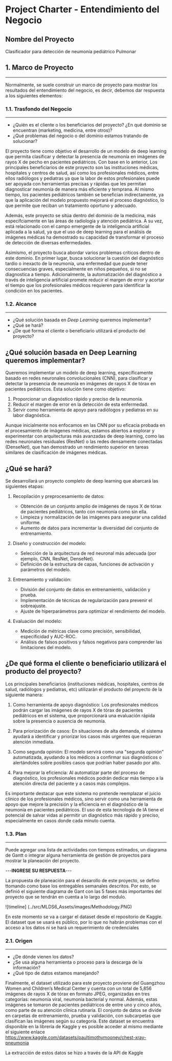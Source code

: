 # Project Charter - Entendimiento del Negocio

## Nombre del Proyecto

Clasificador para detección de neumonía pediátrico Pulmonar

## **1. Marco de Proyecto**
---

Normalmente, se suele construir un marco de proyecto para mostrar los resultados del entendimiento del negocio, es decir, debemos dar respuesta a los siguientes elementos:

### **1.1. Trasfondo del Negocio**
---

- ¿Quién es el cliente o los beneficiarios del proyecto? ¿En qué dominio se encuentran (marketing, medicina, entre otros)?
- ¿Qué problemas del negocio o del dominio estamos tratando de solucionar?

El proyecto tiene como objetivo el desarrollo de un modelo de deep learning que permita clasificar y detectar la presencia de neumonía en imágenes de rayos X de pecho en pacientes pediátricos. Con base en lo anterior, Los principales beneficiarios de este proyecto son las instituciones médicas, hospitales y centros de salud, así como los profesionales médicos, entre ellos radiólogos y pediatras ya que la labor de estos profesionales puede ser apoyada con herramientas precisas y rápidas que les permitan diagnosticar neumonía de manera más eficiente y temprana. Al mismo tiempo, los pacientes pediátricos también se benefician indirectamente, ya que la aplicación del modelo propuesto mejorará el proceso diagnóstico, lo que permite que reciban un tratamiento oportuno y adecuado.

Además, este proyecto se sitúa dentro del dominio de la medicina, más específciamente en las áreas de radiología y atención pediátrica. A su vez, está relacionado con el campo emergente de la inteligencia artificial aplicada a la salud, ya que el uso de deep learning para el análisis de imágenes médicas ha demostrado su capacidad de transformar el proceso de detección de diversas enfermedades.

Asimismo, el proyecto busca abordar varios problemas críticos dentro de este dominio. En primer lugar, busca solucionar la cuestión del diagnóstico tardío o inexacto de la neumonía, una enfermedad que puede tener consecuencias graves, especialmente en niños pequeños, si no se diagnostica a tiempo. Adicionalmente, la automatización del diagnóstico a través de inteligencia artificial promete reducir el margen de error y acortar el tiempo que los profesionales médicos requieren para identificar la condición en los pacientes.

### **1.2. Alcance**
---

- ¿Qué  solución basada en _Deep Learning_ queremos implementar?
- ¿Qué  se hará?
- ¿De qué forma el cliente o beneficiario utilizará el producto del proyecto?

## ¿Qué solución basada en Deep Learning queremos implementar?

Queremos implementar un modelo de deep learning, específicamente basado en redes neuronales convolucionales (CNN), para clasificar y detectar la presencia de neumonía en imágenes de rayos X de tórax en pacientes pediátricos. Esta solución tiene como objetivo:

1. Proporcionar un diagnóstico rápido y preciso de la neumonía.
2. Reducir el margen de error en la detección de esta enfermedad.
3. Servir como herramienta de apoyo para radiólogos y pediatras en su labor diagnóstica.

Aunque inicialmente nos enfocamos en las CNN por su eficacia probada en el procesamiento de imágenes médicas, estamos abiertos a explorar y experimentar con arquitecturas más avanzadas de deep learning, como las redes neuronales residuales (ResNet) o las redes densamente conectadas (DenseNet), que han demostrado un rendimiento superior en tareas similares de clasificación de imágenes médicas.

## ¿Qué se hará?

Se desarrollará un proyecto completo de deep learning que abarcará las siguientes etapas:

1. Recopilación y preprocesamiento de datos:
   - Obtención de un conjunto amplio de imágenes de rayos X de tórax de pacientes pediátricos, tanto con neumonía como sin ella.
   - Limpieza y normalización de las imágenes para asegurar una calidad uniforme.
   - Aumento de datos para incrementar la diversidad del conjunto de entrenamiento.

2. Diseño y construcción del modelo:
   - Selección de la arquitectura de red neuronal más adecuada (por ejemplo, CNN, ResNet, DenseNet).
   - Definición de la estructura de capas, funciones de activación y parámetros del modelo.

3. Entrenamiento y validación:
   - División del conjunto de datos en entrenamiento, validación y prueba.
   - Implementación de técnicas de regularización para prevenir el sobreajuste.
   - Ajuste de hiperparámetros para optimizar el rendimiento del modelo.

4. Evaluación del modelo:
   - Medición de métricas clave como precisión, sensibilidad, especificidad y AUC-ROC.
   - Análisis de falsos positivos y falsos negativos para comprender las limitaciones del modelo.


## ¿De qué forma el cliente o beneficiario utilizará el producto del proyecto?

Los principales beneficiarios (instituciones médicas, hospitales, centros de salud, radiólogos y pediatras, etc) utilizarán el producto del proyecto de la siguiente manera:

1. Como herramienta de apoyo diagnóstico: Los profesionales médicos podrán cargar las imágenes de rayos X de tórax de pacientes pediátricos en el sistema, que proporcionará una evaluación rápida sobre la presencia o ausencia de neumonía.

2. Para priorización de casos: En situaciones de alta demanda, el sistema ayudará a identificar y priorizar los casos más urgentes que requieran atención inmediata.

3. Como segunda opinión: El modelo servirá como una "segunda opinión" automatizada, ayudando a los médicos a confirmar sus diagnósticos o alertándoles sobre posibles casos que podrían haber pasado por alto.

4. Para mejorar la eficiencia: Al automatizar parte del proceso de diagnóstico, los profesionales médicos podrán dedicar más tiempo a la atención directa del paciente y a casos más complejos.


Es importante destacar que este sistema no pretende reemplazar el juicio clínico de los profesionales médicos, sino servir como una herramienta de apoyo que mejore la precisión y la eficiencia en el diagnóstico de la neumonía en pacientes pediátricos. El uso de esta tecnología de IA tiene el potencial de salvar vidas al permitir un diagnóstico más rápido y preciso, especialmente en casos donde cada minuto cuenta.

### **1.3. Plan**
---

Puede agregar una lista de actividades con tiempos estimados, un diagrama de Gantt o integrar alguna herramienta de gestión de proyectos para mostrar la planeación del proyecto.

---**INGRESE SU RESPUESTA**---

La propuesta de planeación para el desarollo de este proyecto, se defino ttomando como base los entregables semanales descritos. Por esto, se definió el siguiente diagrama de Gant con las 5 fases más importantes del proyecto que se tendrán en cuenta a lo largo del modulo.

![timeline] (../src/MLDS6_Assets/images/Methodology.PNG)

En este momento se va a cargar el dataset desde el repositorio de Kaggle. El dataset que se usará es público, por lo que no habrán problemas con el acceso a los datos ni se hará un requerimiento de credenciales

### **2.1. Origen**
---

- ¿De dónde vienen los datos?
- ¿Se usa alguna herramienta o proceso para la descarga de la información?
- ¿Qué tipo de datos estamos manejando?

Finalmente, el dataset utilizado para este proyecto proviene del Guangzhou Women and Children’s Medical Center y cuenta con un total de 5,856 imágenes de rayos X de tórax en formato JPEG, organizadas en tres categorías: neumonía viral, neumonía bacterial y normal. Además, estas imágenes se tomaron de pacientes pediátricos de entre uno y cinco años, como parte de su atención clínica rutinaria. El conjunto de datos se divide en carpetas de entrenamiento, prueba y validación, con subcarpetas que clasifican las imágenes según su categoría. Este dataset se encuentra disponible en la librería de Kaggle y es posible acceder al mismo mediante el siguiente enlace https://www.kaggle.com/datasets/paultimothymooney/chest-xray-pneumonia

La extracción de estos datos se hizo a través de la API de Kaggle